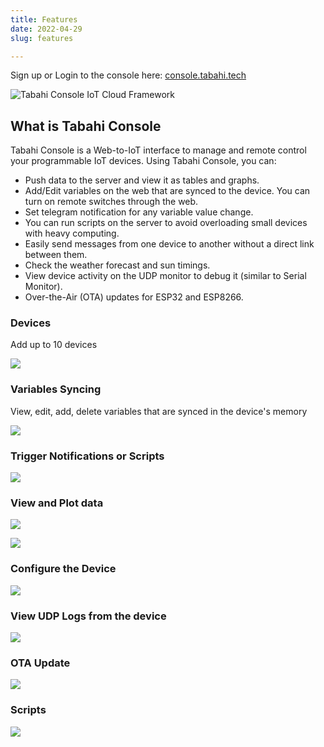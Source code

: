 ```yaml
---
title: Features
date: 2022-04-29
slug: features

---
```

Sign up or Login to the console here: [console.tabahi.tech](https://console.tabahi.tech)

![Tabahi Console IoT Cloud Framework](/ttc.png "Framwork of Tabahi Console")

## What is Tabahi Console

Tabahi Console is a Web-to-IoT interface to manage and remote control your programmable IoT devices. Using Tabahi Console, you can:

* Push data to the server and view it as tables and graphs.
* Add/Edit variables on the web that are synced to the device. You can turn on remote switches through the web.
* Set telegram notification for any variable value change.
* You can run scripts on the server to avoid overloading small devices with heavy computing.
* Easily send messages from one device to another without a direct link between them.
* Check the weather forecast and sun timings.
* View device activity on the UDP monitor to debug it (similar to Serial Monitor).
* Over-the-Air (OTA) updates for ESP32 and ESP8266.

### Devices

Add up to 10 devices

![](/screenshot-2022-05-04-at-04-55-48-console-tabahi-tech.png)

### Variables Syncing

View, edit, add, delete variables that are synced in the device's memory

![](/screenshot-2022-05-04-at-04-56-12-console-tabahi-tech.png)

### Trigger Notifications or Scripts

![](/screenshot-2022-05-04-at-04-59-05-console-tabahi-tech.png)

### View and Plot data

![](/screenshot-2022-05-04-at-04-56-26-console-tabahi-tech.png)

![](/screenshot-2022-05-04-at-04-56-42-console-tabahi-tech.png)

### Configure the Device

![](/screenshot-2022-05-04-at-05-00-15-console-tabahi-tech.png)

### View UDP Logs from the device

![](/screenshot-2022-05-04-at-04-59-29-console-tabahi-tech.png)

### OTA Update

![](/screenshot-2022-05-04-at-04-57-45-console-tabahi-tech.png)

### Scripts

![](/screenshot-2022-05-04-at-04-58-04-console-tabahi-tech.png)